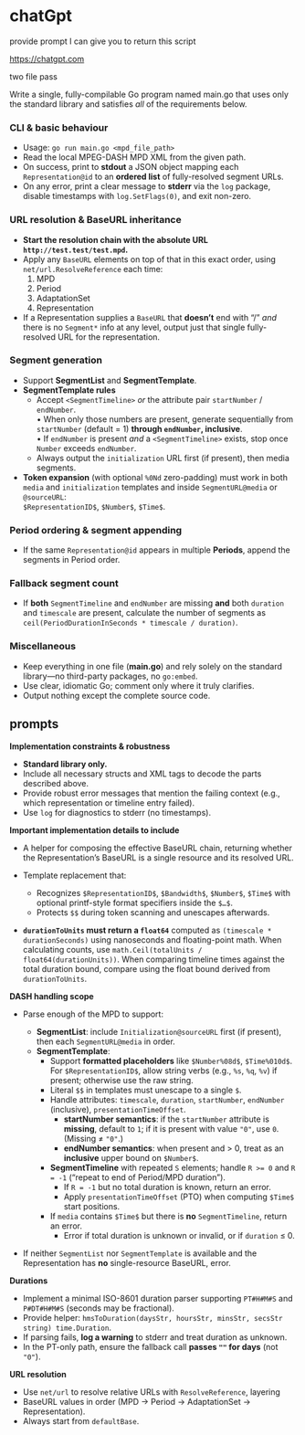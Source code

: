 # chatGpt

provide prompt I can give you to return this script

https://chatgpt.com

two file pass

Write a single, fully-compilable Go program named main.go that uses only the
standard library and satisfies *all* of the requirements below.

### CLI & basic behaviour
* Usage: `go run main.go <mpd_file_path>`
* Read the local MPEG-DASH MPD XML from the given path.
* On success, print to **stdout** a JSON object mapping each `Representation@id` to an **ordered list** of fully-resolved segment URLs.
* On any error, print a clear message to **stderr** via the `log` package, disable timestamps with `log.SetFlags(0)`, and exit non-zero.

### URL resolution & BaseURL inheritance
* **Start the resolution chain with the absolute URL `http://test.test/test.mpd`.**
* Apply any `BaseURL` elements on top of that in this exact order, using `net/url.ResolveReference` each time:
  1. MPD
  2. Period
  3. AdaptationSet
  4. Representation
* If a Representation supplies a `BaseURL` that **doesn’t** end with “/” *and* there is no `Segment*` info at any level, output just that single fully-resolved URL for the representation.

### Segment generation
* Support **SegmentList** and **SegmentTemplate**.
* **SegmentTemplate rules**
  * Accept `<SegmentTimeline>` *or* the attribute pair `startNumber` / `endNumber`.  
    • When only those numbers are present, generate sequentially from `startNumber` (default = 1) **through `endNumber`, inclusive**.  
    • If `endNumber` is present *and* a `<SegmentTimeline>` exists, stop once `Number` exceeds `endNumber`.
  * Always output the `initialization` URL first (if present), then media segments.
* **Token expansion** (with optional `%0Nd` zero-padding) must work in both `media` and `initialization` templates and inside `SegmentURL@media` or `@sourceURL`:  
  `$RepresentationID$`, `$Number$`, `$Time$`.

### Period ordering & segment appending
* If the same `Representation@id` appears in multiple **Periods**, append the segments in Period order.

### Fallback segment count
* If **both** `SegmentTimeline` and `endNumber` are missing **and** both `duration` and `timescale` are present, calculate the number of segments as  
  `ceil(PeriodDurationInSeconds * timescale / duration)`.

### Miscellaneous
* Keep everything in one file (**main.go**) and rely solely on the standard library—no third-party packages, no `go:embed`.
* Use clear, idiomatic Go; comment only where it truly clarifies.
* Output nothing except the complete source code.

## prompts

**Implementation constraints & robustness**

* **Standard library only.**
* Include all necessary structs and XML tags to decode the parts described above.
* Provide robust error messages that mention the failing context (e.g., which representation or timeline entry failed).
* Use `log` for diagnostics to stderr (no timestamps).

**Important implementation details to include**

* A helper for composing the effective BaseURL chain, returning whether the Representation’s BaseURL is a single resource and its resolved URL.
* Template replacement that:

  * Recognizes `$RepresentationID$`, `$Bandwidth$`, `$Number$`, `$Time$` with optional printf-style format specifiers inside the `$…$`.
  * Protects `$$` during token scanning and unescapes afterwards.
* **`durationToUnits` must return a `float64`** computed as `(timescale *
   durationSeconds)` using nanoseconds and floating-point math. When calculating
   counts, use `math.Ceil(totalUnits / float64(durationUnits))`. When
   comparing timeline times against the total duration bound, compare using the
   float bound derived from `durationToUnits`.

**DASH handling scope**

* Parse enough of the MPD to support:

  * **SegmentList**: include `Initialization@sourceURL` first (if present), then each `SegmentURL@media` in order.
  * **SegmentTemplate**:
    * Support **formatted placeholders** like `$Number%08d$`, `$Time%010d$`. For `$RepresentationID$`, allow string verbs (e.g., `%s`, `%q`, `%v`) if present; otherwise use the raw string.
    * Literal `$$` in templates must unescape to a single `$`.
    * Handle attributes: `timescale`, `duration`, `startNumber`, `endNumber` (inclusive), `presentationTimeOffset`.
      * **startNumber semantics**: if the `startNumber` attribute is **missing**, default to `1`; if it is present with value `"0"`, use `0`. (Missing ≠ `"0"`.)
      * **endNumber semantics**: when present and > 0, treat as an **inclusive** upper bound on `$Number$`.
    * **SegmentTimeline** with repeated `S` elements; handle `R >= 0` and `R = -1` (“repeat to end of Period/MPD duration”).
      * If `R = -1` but no total duration is known, return an error.
      * Apply `presentationTimeOffset` (PTO) when computing `$Time$` start positions.
    * If `media` contains `$Time$` but there is **no** `SegmentTimeline`, return an error.
      * Error if total duration is unknown or invalid, or if `duration` ≤ 0.

* If neither `SegmentList` nor `SegmentTemplate` is available and the Representation has **no** single-resource BaseURL, error.

**Durations**

* Implement a minimal ISO-8601 duration parser supporting `PT#H#M#S` and `P#DT#H#M#S` (seconds may be fractional).
* Provide helper: `hmsToDuration(daysStr, hoursStr, minsStr, secsStr string) time.Duration`.
* If parsing fails, **log a warning** to stderr and treat duration as unknown.
* In the PT-only path, ensure the fallback call **passes `""` for days** (not `"0"`).

**URL resolution**

* Use `net/url` to resolve relative URLs with `ResolveReference`, layering
* BaseURL values in order (MPD → Period → AdaptationSet → Representation).
* Always start from `defaultBase`.
